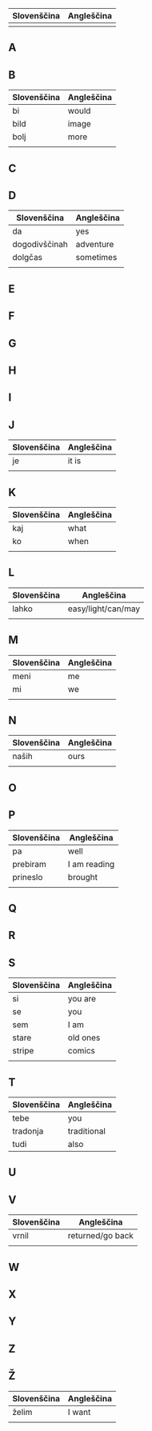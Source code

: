 | Slovenščina | Angleščina |
|-------------|------------|
|             |            |

## A

## B

| Slovenščina | Angleščina |
|-------------|------------|
| bi          | would      |
| bild        | image      |
| bolj        | more       |
|             |            |

## C

## D

| Slovenščina   | Angleščina |
|---------------|------------|
| da            | yes        |
| dogodivščinah | adventure  |
| dolgčas       | sometimes  |
|               |            |

## E

## F

## G

## H

## I

## J

| Slovenščina | Angleščina |
|-------------|------------|
| je          | it is      |
|             |            |

## K

| Slovenščina | Angleščina |
|-------------|------------|
| kaj         | what       |
| ko          | when       |
|             |            |

## L

| Slovenščina | Angleščina         |
|-------------|--------------------|
| lahko       | easy/light/can/may |
|             |                    |

## M

| Slovenščina | Angleščina |
|-------------|------------|
| meni        | me         |
| mi          | we         |
|             |            |

## N

| Slovenščina | Angleščina |
|-------------|------------|
| naših       | ours       |
|             |            |

## O

## P

| Slovenščina   | Angleščina   |
|---------------|--------------|
| pa            | well         |
| prebiram      | I am reading |
| prineslo      | brought      |
|               |              |

## Q

## R

## S

| Slovenščina | Angleščina |
|-------------|------------|
| si          | you are    |
| se          | you        |
| sem         | I am       |
| stare       | old ones   |
| stripe      | comics     |
|             |            |

## T

| Slovenščina | Angleščina  |
|-------------|-------------|
| tebe        | you         |
| tradonja    | traditional |
| tudi        | also        |

## U

## V

| Slovenščina | Angleščina       |
|-------------|------------------|
| vrnil       | returned/go back |
|             |                  |

## W

## X

## Y

## Z

## Ž

| Slovenščina | Angleščina |
|-------------|------------|
| želim       | I want     |
|             |            |
    
